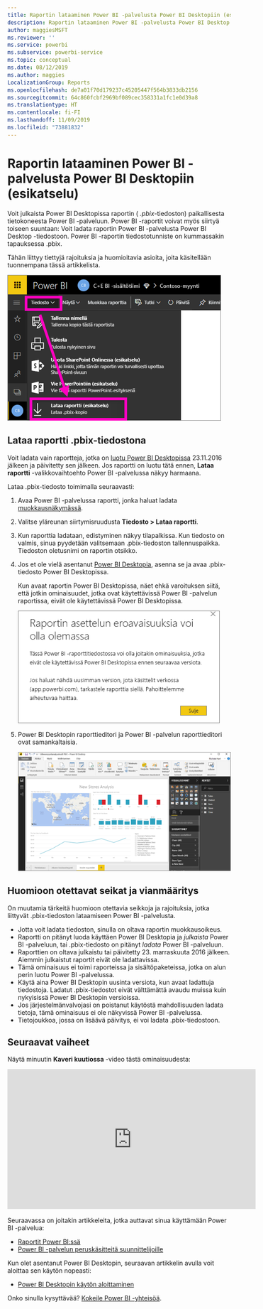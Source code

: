 ```yaml
---
title: Raportin lataaminen Power BI -palvelusta Power BI Desktopiin (esikatselu)
description: Raportin lataaminen Power BI -palvelusta Power BI Desktop -tiedostoon
author: maggiesMSFT
ms.reviewer: ''
ms.service: powerbi
ms.subservice: powerbi-service
ms.topic: conceptual
ms.date: 08/12/2019
ms.author: maggies
LocalizationGroup: Reports
ms.openlocfilehash: de7a01f70d179237c45205447f564b3833db2156
ms.sourcegitcommit: 64c860fcbf2969bf089cec358331a1fc1e0d39a8
ms.translationtype: HT
ms.contentlocale: fi-FI
ms.lasthandoff: 11/09/2019
ms.locfileid: "73881832"
---
```

# <a name="download-a-report-from-the-power-bi-service-to-power-bi-desktop-preview"></a>Raportin lataaminen Power BI -palvelusta Power BI Desktopiin (esikatselu)
Voit julkaista Power BI Desktopissa raportin ( *.pbix*-tiedoston) paikallisesta tietokoneesta Power BI -palveluun. Power BI -raportit voivat myös siirtyä toiseen suuntaan: Voit ladata raportin Power BI -palvelusta Power BI Desktop -tiedostoon. Power BI -raportin tiedostotunniste on kummassakin tapauksessa .pbix.

Tähän liittyy tiettyjä rajoituksia ja huomioitavia asioita, joita käsitellään tuonnempana tässä artikkelista.

![Tiedoston avattava valikko](media/service-export-to-pbix/power-bi-file-export.png)

## <a name="download-the-report-as-a-pbix-file"></a>Lataa raportti .pbix-tiedostona

Voit ladata vain raportteja, jotka on [luotu Power BI Desktopissa](/learn/modules/publish-share-power-bi/2-publish-reports) 23.11.2016 jälkeen ja päivitetty sen jälkeen. Jos raportti on luotu tätä ennen, **Lataa raportti** -valikkovaihtoehto Power BI -palvelussa näkyy harmaana.

Lataa .pbix-tiedosto toimimalla seuraavasti:

1. Avaa Power BI -palvelussa raportti, jonka haluat ladata [muokkausnäkymässä](https://docs.microsoft.com/power-bi/service-interact-with-a-report-in-editing-view).

2. Valitse yläreunan siirtymisruudusta **Tiedosto > Lataa raportti**.
   
3. Kun raporttia ladataan, edistyminen näkyy tilapalkissa. Kun tiedosto on valmis, sinua pyydetään valitsemaan .pbix-tiedoston tallennuspaikka. Tiedoston oletusnimi on raportin otsikko.
   
4. Jos et ole vielä asentanut [Power BI Desktopia](desktop-get-the-desktop.md), asenna se ja avaa .pbix-tiedosto Power BI Desktopissa.
   
    Kun avaat raportin Power BI Desktopissa, näet ehkä varoituksen siitä, että jotkin ominaisuudet, jotka ovat käytettävissä Power BI -palvelun raportissa, eivät ole käytettävissä Power BI Desktopissa.
   
    ![Varoitusikkuna](media/service-export-to-pbix/power-bi-export-to-pbix_2.png)

5. Power BI Desktopin raporttieditori ja Power BI -palvelun raporttieditori ovat samankaltaisia.  
   
    ![Power BI Desktop -raporttieditori](media/service-export-to-pbix/power-bi-desktop.png)

## <a name="considerations-and-troubleshooting"></a>Huomioon otettavat seikat ja vianmääritys
On muutamia tärkeitä huomioon otettavia seikkoja ja rajoituksia, jotka liittyvät .pbix-tiedoston lataamiseen Power BI -palvelusta.

* Jotta voit ladata tiedoston, sinulla on oltava raportin muokkausoikeus.
* Raportti on pitänyt luoda käyttäen Power BI Desktopia ja *julkaista* Power BI -palveluun, tai .pbix-tiedosto on pitänyt *ladata* Power BI -palveluun.
* Raporttien on oltava julkaistu tai päivitetty 23. marraskuuta 2016 jälkeen. Aiemmin julkaistut raportit eivät ole ladattavissa.
* Tämä ominaisuus ei toimi raporteissa ja sisältöpaketeissa, jotka on alun perin luotu Power BI -palvelussa.
* Käytä aina Power BI Desktopin uusinta versiota, kun avaat ladattuja tiedostoja. Ladatut .pbix-tiedostot eivät välttämättä avaudu muissa kuin nykyisissä Power BI Desktopin versioissa.
* Jos järjestelmänvalvojasi on poistanut käytöstä mahdollisuuden ladata tietoja, tämä ominaisuus ei ole näkyvissä Power BI -palvelussa.
* Tietojoukkoa, jossa on lisäävä päivitys, ei voi ladata .pbix-tiedostoon.

## <a name="next-steps"></a>Seuraavat vaiheet
Näytä minuutin **Kaveri kuutiossa** -video tästä ominaisuudesta:

<iframe width="560" height="315" src="https://www.youtube.com/embed/ymWqU5jiUl0" frameborder="0" allowfullscreen></iframe>

Seuraavassa on joitakin artikkeleita, jotka auttavat sinua käyttämään Power BI -palvelua:

* [Raportit Power BI:ssä](consumer/end-user-reports.md)
* [Power BI -palvelun peruskäsitteitä suunnittelijoille](service-basic-concepts.md)

Kun olet asentanut Power BI Desktopin, seuraavan artikkelin avulla voit aloittaa sen käytön nopeasti:

* [Power BI Desktopin käytön aloittaminen](desktop-getting-started.md)

Onko sinulla kysyttävää? [Kokeile Power BI -yhteisöä](https://community.powerbi.com/).

